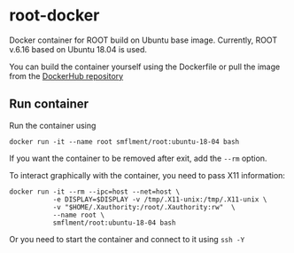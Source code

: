 # root-docker
Docker container for ROOT build on Ubuntu base image. Currently, ROOT v.6.16 based on Ubuntu 18.04 is used.

You can build the container yourself using the Dockerfile or pull the image from the [DockerHub repository](https://cloud.docker.com/repository/registry-1.docker.io/smflment/root-docker)

## Run container

Run the container using
```
docker run -it --name root smflment/root:ubuntu-18-04 bash
```
If you want the container to be removed after exit, add the ```--rm``` option.

To interact graphically with the container, you need to pass X11 information:
```
docker run -it --rm --ipc=host --net=host \
           -e DISPLAY=$DISPLAY -v /tmp/.X11-unix:/tmp/.X11-unix \
           -v "$HOME/.Xauthority:/root/.Xauthority:rw"  \
           --name root \
           smflment/root:ubuntu-18-04 bash
```
Or you need to start the container and connect to it using ```ssh -Y```
